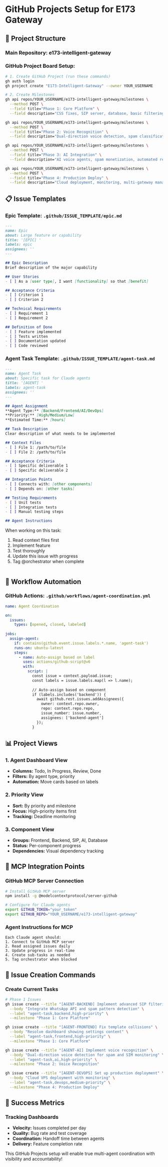 # GitHub Projects Setup for E173 Gateway

## 🎯 Project Structure

### **Main Repository: e173-intelligent-gateway**

### **GitHub Project Board Setup:**

```bash
# 1. Create GitHub Project (run these commands)
gh auth login
gh project create "E173-Intelligent-Gateway" --owner YOUR_USERNAME

# 2. Create Milestones
gh api repos/YOUR_USERNAME/e173-intelligent-gateway/milestones \
  --method POST \
  --field title="Phase 1: Core Platform" \
  --field description="CSS fixes, SIP server, database, basic filtering"

gh api repos/YOUR_USERNAME/e173-intelligent-gateway/milestones \
  --method POST \
  --field title="Phase 2: Voice Recognition" \
  --field description="Dual-direction voice detection, spam classification, SIM monitoring"

gh api repos/YOUR_USERNAME/e173-intelligent-gateway/milestones \
  --method POST \
  --field title="Phase 3: AI Integration" \
  --field description="AI voice agents, spam monetization, automated responses"

gh api repos/YOUR_USERNAME/e173-intelligent-gateway/milestones \
  --method POST \
  --field title="Phase 4: Production Deploy" \
  --field description="Cloud deployment, monitoring, multi-gateway management"
```

## 📋 Issue Templates

### **Epic Template: `.github/ISSUE_TEMPLATE/epic.md`**
```markdown
---
name: Epic
about: Large feature or capability
title: '[EPIC] '
labels: epic
assignees: ''
---

## Epic Description
Brief description of the major capability

## User Stories
- [ ] As a [user type], I want [functionality] so that [benefit]

## Acceptance Criteria
- [ ] Criterion 1
- [ ] Criterion 2

## Technical Requirements
- [ ] Requirement 1
- [ ] Requirement 2

## Definition of Done
- [ ] Feature implemented
- [ ] Tests written
- [ ] Documentation updated
- [ ] Code reviewed
```

### **Agent Task Template: `.github/ISSUE_TEMPLATE/agent-task.md`**
```markdown
---
name: Agent Task
about: Specific task for Claude agents
title: '[AGENT] '
labels: agent-task
assignees: ''
---

## Agent Assignment
**Agent Type:** [Backend/Frontend/AI/DevOps]
**Priority:** [High/Medium/Low]
**Estimated Time:** [hours]

## Task Description
Clear description of what needs to be implemented

## Context Files
- [ ] File 1: /path/to/file
- [ ] File 2: /path/to/file

## Acceptance Criteria
- [ ] Specific deliverable 1
- [ ] Specific deliverable 2

## Integration Points
- [ ] Connects with: [other components]
- [ ] Depends on: [other tasks]

## Testing Requirements
- [ ] Unit tests
- [ ] Integration tests
- [ ] Manual testing steps

## Agent Instructions
```
When working on this task:
1. Read context files first
2. Implement feature
3. Test thoroughly
4. Update this issue with progress
5. Tag @orchestrator when complete
```
```

## 🔄 Workflow Automation

### **GitHub Actions: `.github/workflows/agent-coordination.yml`**
```yaml
name: Agent Coordination

on:
  issues:
    types: [opened, closed, labeled]
  
jobs:
  assign-agent:
    if: contains(github.event.issue.labels.*.name, 'agent-task')
    runs-on: ubuntu-latest
    steps:
      - name: Auto-assign based on label
        uses: actions/github-script@v6
        with:
          script: |
            const issue = context.payload.issue;
            const labels = issue.labels.map(l => l.name);
            
            // Auto-assign based on component
            if (labels.includes('backend')) {
              await github.rest.issues.addAssignees({
                owner: context.repo.owner,
                repo: context.repo.repo,
                issue_number: issue.number,
                assignees: ['backend-agent']
              });
            }
```

## 📊 Project Views

### **1. Agent Dashboard View**
- **Columns:** Todo, In Progress, Review, Done
- **Filters:** By agent type, priority
- **Automation:** Move cards based on labels

### **2. Priority View**
- **Sort:** By priority and milestone
- **Focus:** High-priority items first
- **Tracking:** Deadline monitoring

### **3. Component View**
- **Groups:** Frontend, Backend, SIP, AI, Database
- **Status:** Per-component progress
- **Dependencies:** Visual dependency tracking

## 🤖 MCP Integration Points

### **GitHub MCP Server Connection**
```bash
# Install GitHub MCP server
npm install -g @modelcontextprotocol/server-github

# Configure for Claude agents
export GITHUB_TOKEN="your_token"
export GITHUB_REPO="YOUR_USERNAME/e173-intelligent-gateway"
```

### **Agent Instructions for MCP**
```
Each Claude agent should:
1. Connect to GitHub MCP server
2. Read assigned issues daily
3. Update progress in real-time
4. Create sub-tasks as needed
5. Tag orchestrator when blocked
```

## 📝 Issue Creation Commands

### **Create Current Tasks**
```bash
# Phase 1 Issues
gh issue create --title "[AGENT-BACKEND] Implement advanced SIP filtering" \
  --body "Integrate WhatsApp API and spam pattern detection" \
  --label "agent-task,backend,high-priority" \
  --milestone "Phase 1: Core Platform"

gh issue create --title "[AGENT-FRONTEND] Fix template collisions" \
  --body "Resolve dashboard showing settings content" \
  --label "agent-task,frontend,high-priority" \
  --milestone "Phase 1: Core Platform"

gh issue create --title "[AGENT-AI] Implement voice recognition" \
  --body "Dual-direction voice detection for spam and SIM monitoring" \
  --label "agent-task,ai,high-priority" \
  --milestone "Phase 2: Voice Recognition"

gh issue create --title "[AGENT-DEVOPS] Set up production deployment" \
  --body "Cloud VPS deployment with monitoring" \
  --label "agent-task,devops,medium-priority" \
  --milestone "Phase 4: Production Deploy"
```

## 🎯 Success Metrics

### **Tracking Dashboards**
- **Velocity:** Issues completed per day
- **Quality:** Bug rate and test coverage
- **Coordination:** Handoff time between agents
- **Delivery:** Feature completion rate

This GitHub Projects setup will enable true multi-agent coordination with visibility and accountability!
